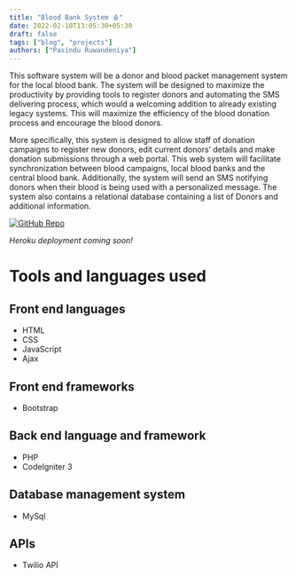 ```yaml
---
title: "Blood Bank System 🩸"
date: 2022-02-10T13:05:30+05:30
draft: false
tags: ["blog", "projects"]
authors: ["Pasindu Ruwandeniya"]
---
```


This software system will be a donor and blood packet management system for the local blood bank. The system will be designed to maximize the productivity by providing tools to register donors and automating the SMS delivering process, which would a welcoming addition to already existing legacy systems. This will maximize the efficiency of the blood donation process and encourage the blood donors.

More specifically, this system is designed to allow staff of donation campaigns to register new donors, edit current donors’ details and make donation submissions through a web portal. This web system will facilitate synchronization between blood campaigns, local blood banks and the central blood bank. Additionally, the system will send an SMS notifying donors when their blood is being used with a personalized message. The system also contains a relational database containing a list of Donors and additional information.

[![GitHub Repo](/img/GitHub-100000.svg)](https://github.com/pasindujr/blood-bank-system)

*Heroku deployment coming soon!*

# Tools and languages used

## Front end languages

- HTML
- CSS
- JavaScript
- Ajax

## Front end frameworks

- Bootstrap

## Back end language and framework

- PHP
- CodeIgniter 3

## Database management system

- MySql

## APIs

- Twilio API

